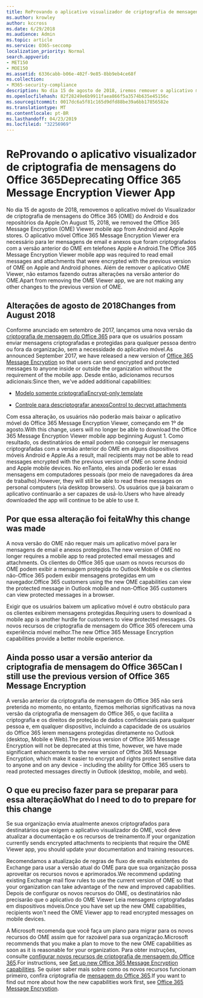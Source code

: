 ```yaml
---
title: ReProvando o aplicativo visualizador de criptografia de mensagens do Office 365
ms.author: krowley
author: kccross
ms.date: 6/29/2018
ms.audience: Admin
ms.topic: article
ms.service: O365-seccomp
localization_priority: Normal
search.appverid:
- MET150
- MOE150
ms.assetid: 6336cabb-b06e-402f-9e85-8bb9eb4ce68f
ms.collection:
- M365-security-compliance
description: No dia 15 de agosto de 2018, iremos remover o aplicativo móvel do Visualizador de criptografia de mensagens do Office 365 (OME) do Android e dos repositórios da Apple. O aplicativo móvel Office 365 Message Encryption Viewer era necessário para ler mensagens de email e anexos que foram criptografados com a versão anterior do OME em telefones Apple e Android. Além de remover o aplicativo OME Viewer, não estamos fazendo outras alterações na versão anterior do OME.
ms.openlocfilehash: 82f28249e6b9911faea866f5a3574b635e45156c
ms.sourcegitcommit: 0017dc6a5f81c165d9dfd88be39a6bb17856582e
ms.translationtype: MT
ms.contentlocale: pt-BR
ms.lasthandoff: 04/23/2019
ms.locfileid: "32256969"
---
```

# <a name="deprecating-office-365-message-encryption-viewer-app"></a><span data-ttu-id="b8e7d-105">ReProvando o aplicativo visualizador de criptografia de mensagens do Office 365</span><span class="sxs-lookup"><span data-stu-id="b8e7d-105">Deprecating Office 365 Message Encryption Viewer App</span></span>

<span data-ttu-id="b8e7d-106">No dia 15 de agosto de 2018, removemos o aplicativo móvel do Visualizador de criptografia de mensagens do Office 365 (OME) do Android e dos repositórios da Apple.</span><span class="sxs-lookup"><span data-stu-id="b8e7d-106">On August 15, 2018, we removed the Office 365 Message Encryption (OME) Viewer mobile app from Android and Apple stores.</span></span> <span data-ttu-id="b8e7d-107">O aplicativo móvel Office 365 Message Encryption Viewer era necessário para ler mensagens de email e anexos que foram criptografados com a versão anterior do OME em telefones Apple e Android.</span><span class="sxs-lookup"><span data-stu-id="b8e7d-107">The Office 365 Message Encryption Viewer mobile app was required to read email messages and attachments that were encrypted with the previous version of OME on Apple and Android phones.</span></span> <span data-ttu-id="b8e7d-108">Além de remover o aplicativo OME Viewer, não estamos fazendo outras alterações na versão anterior do OME.</span><span class="sxs-lookup"><span data-stu-id="b8e7d-108">Apart from removing the OME Viewer app, we are not making any other changes to the previous version of OME.</span></span>
  
## <a name="changes-from-august-2018"></a><span data-ttu-id="b8e7d-109">Alterações de agosto de 2018</span><span class="sxs-lookup"><span data-stu-id="b8e7d-109">Changes from August 2018</span></span>

<span data-ttu-id="b8e7d-110">Conforme anunciado em setembro de 2017, lançamos uma nova versão da [criptografia de mensagem do Office 365](https://aka.ms/ome2017) para que os usuários possam enviar mensagens criptografadas e protegidas para qualquer pessoa dentro ou fora da organização, sem a necessidade do aplicativo móvel.</span><span class="sxs-lookup"><span data-stu-id="b8e7d-110">As announced September 2017, we have released a new version of [Office 365 Message Encryption](https://aka.ms/ome2017) so that users can send encrypted and protected messages to anyone inside or outside the organization without the requirement of the mobile app.</span></span> <span data-ttu-id="b8e7d-111">Desde então, adicionamos recursos adicionais:</span><span class="sxs-lookup"><span data-stu-id="b8e7d-111">Since then, we've added additional capabilities:</span></span>
  
- [<span data-ttu-id="b8e7d-112">Modelo somente criptografia</span><span class="sxs-lookup"><span data-stu-id="b8e7d-112">Encrypt-only template</span></span>](https://aka.ms/encryptonly)

- [<span data-ttu-id="b8e7d-113">Controle para descriptografar anexos</span><span class="sxs-lookup"><span data-stu-id="b8e7d-113">Control to decrypt attachments</span></span>](https://techcommunity.microsoft.com/t5/Security-Privacy-and-Compliance/Admin-control-for-attachments-now-available-in-Office-365/ba-p/204007)
    
<span data-ttu-id="b8e7d-114">Com essa alteração, os usuários não poderão mais baixar o aplicativo móvel do Office 365 Message Encryption Viewer, começando em 1º de agosto.</span><span class="sxs-lookup"><span data-stu-id="b8e7d-114">With this change, users will no longer be able to download the Office 365 Message Encryption Viewer mobile app beginning August 1.</span></span> <span data-ttu-id="b8e7d-115">Como resultado, os destinatários de email podem não conseguir ler mensagens criptografadas com a versão anterior do OME em alguns dispositivos móveis Android e Apple.</span><span class="sxs-lookup"><span data-stu-id="b8e7d-115">As a result, mail recipients may not be able to read messages encrypted with the previous version of OME on some Android and Apple mobile devices.</span></span> <span data-ttu-id="b8e7d-116">No enTanto, eles ainda poderão ler essas mensagens em computadores pessoais (por meio de navegadores da área de trabalho).</span><span class="sxs-lookup"><span data-stu-id="b8e7d-116">However, they will still be able to read these messages on personal computers (via desktop browsers).</span></span> <span data-ttu-id="b8e7d-117">Os usuários que já baixaram o aplicativo continuarão a ser capazes de usá-lo.</span><span class="sxs-lookup"><span data-stu-id="b8e7d-117">Users who have already downloaded the app will continue to be able to use it.</span></span>
  
## <a name="why-this-change-was-made"></a><span data-ttu-id="b8e7d-118">Por que essa alteração foi feita</span><span class="sxs-lookup"><span data-stu-id="b8e7d-118">Why this change was made</span></span>

<span data-ttu-id="b8e7d-119">A nova versão do OME não requer mais um aplicativo móvel para ler mensagens de email e anexos protegidos.</span><span class="sxs-lookup"><span data-stu-id="b8e7d-119">The new version of OME no longer requires a mobile app to read protected email messages and attachments.</span></span> <span data-ttu-id="b8e7d-120">Os clientes do Office 365 que usam os novos recursos do OME podem exibir a mensagem protegida no Outlook Mobile e os clientes não-Office 365 podem exibir mensagens protegidas em um navegador.</span><span class="sxs-lookup"><span data-stu-id="b8e7d-120">Office 365 customers using the new OME capabilities can view the protected message in Outlook mobile and non-Office 365 customers can view protected messages in a browser.</span></span>
  
<span data-ttu-id="b8e7d-121">Exigir que os usuários baixem um aplicativo móvel é outro obstáculo para os clientes exibirem mensagens protegidas.</span><span class="sxs-lookup"><span data-stu-id="b8e7d-121">Requiring users to download a mobile app is another hurdle for customers to view protected messages.</span></span> <span data-ttu-id="b8e7d-122">Os novos recursos de criptografia de mensagem do Office 365 oferecem uma experiência móvel melhor.</span><span class="sxs-lookup"><span data-stu-id="b8e7d-122">The new Office 365 Message Encryption capabilities provide a better mobile experience.</span></span>
  
## <a name="can-i-still-use-the-previous-version-of-office-365-message-encryption"></a><span data-ttu-id="b8e7d-123">Ainda posso usar a versão anterior da criptografia de mensagem do Office 365</span><span class="sxs-lookup"><span data-stu-id="b8e7d-123">Can I still use the previous version of Office 365 Message Encryption</span></span>

<span data-ttu-id="b8e7d-124">A versão anterior da criptografia de mensagem do Office 365 não será preterida no momento, no entanto, fizemos melhorias significativas na nova versão da criptografia de mensagem do Office 365, o que facilita a criptografia e os direitos de proteção de dados confidenciais para qualquer pessoa e, em qualquer dispositivo, incluindo a capacidade de os usuários do Office 365 lerem mensagens protegidas diretamente no Outlook (desktop, Mobile e Web).</span><span class="sxs-lookup"><span data-stu-id="b8e7d-124">The previous version of Office 365 Message Encryption will not be deprecated at this time, however, we have made significant enhancements to the new version of Office 365 Message Encryption, which make it easier to encrypt and rights protect sensitive data to anyone and on any device - including the ability for Office 365 users to read protected messages directly in Outlook (desktop, mobile, and web).</span></span> 
  
## <a name="what-do-i-need-to-do-to-prepare-for-this-change"></a><span data-ttu-id="b8e7d-125">O que eu preciso fazer para se preparar para essa alteração</span><span class="sxs-lookup"><span data-stu-id="b8e7d-125">What do I need to do to prepare for this change</span></span>

<span data-ttu-id="b8e7d-126">Se sua organização envia atualmente anexos criptografados para destinatários que exigem o aplicativo visualizador do OME, você deve atualizar a documentação e os recursos de treinamento.</span><span class="sxs-lookup"><span data-stu-id="b8e7d-126">If your organization currently sends encrypted attachments to recipients that require the OME Viewer app, you should update your documentation and training resources.</span></span>
  
<span data-ttu-id="b8e7d-127">Recomendamos a atualização de regras de fluxo de emails existentes do Exchange para usar a versão atual do OME para que sua organização possa aproveitar os recursos novos e aprimorados.</span><span class="sxs-lookup"><span data-stu-id="b8e7d-127">We recommend updating existing Exchange mail flow rules to use the current version of OME so that your organization can take advantage of the new and improved capabilities.</span></span> <span data-ttu-id="b8e7d-128">Depois de configurar os novos recursos do OME, os destinatários não precisarão que o aplicativo do OME Viewer Leia mensagens criptografadas em dispositivos móveis.</span><span class="sxs-lookup"><span data-stu-id="b8e7d-128">Once you have set up the new OME capabilities, recipients won't need the OME Viewer app to read encrypted messages on mobile devices.</span></span>
  
<span data-ttu-id="b8e7d-129">A Microsoft recomenda que você faça um plano para migrar para os novos recursos do OME assim que for razoável para sua organização.</span><span class="sxs-lookup"><span data-stu-id="b8e7d-129">Microsoft recommends that you make a plan to move to the new OME capabilities as soon as it is reasonable for your organization.</span></span> <span data-ttu-id="b8e7d-130">Para obter instruções, consulte [configurar novos recursos de criptografia de mensagem do Office 365](set-up-new-message-encryption-capabilities.md).</span><span class="sxs-lookup"><span data-stu-id="b8e7d-130">For instructions, see [Set up new Office 365 Message Encryption capabilities](set-up-new-message-encryption-capabilities.md).</span></span> <span data-ttu-id="b8e7d-131">Se quiser saber mais sobre como os novos recursos funcionam primeiro, confira criptografia de [mensagem do Office 365](ome.md).</span><span class="sxs-lookup"><span data-stu-id="b8e7d-131">If you want to find out more about how the new capabilities work first, see [Office 365 Message Encryption](ome.md).</span></span>
  

